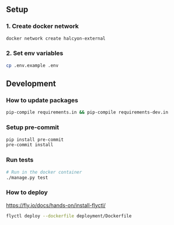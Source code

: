 ## Setup
### 1. Create docker network
```bash
docker network create halcyon-external
```

### 2. Set env variables
```bash
cp .env.example .env
```

## Development

### How to update packages
```bash
pip-compile requirements.in && pip-compile requirements-dev.in
```

### Setup pre-commit
```bash
pip install pre-commit
pre-commit install
```

### Run tests
```bash
# Run in the docker container
./manage.py test
```

### How to deploy
https://fly.io/docs/hands-on/install-flyctl/
```bash
flyctl deploy --dockerfile deployment/Dockerfile
```
